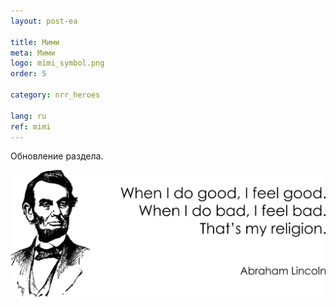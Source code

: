 ```yaml
---
layout: post-ea

title: Мими
meta: Мими
logo: mimi_symbol.png
order: 5

category: nrr_heroes

lang: ru
ref: mimi
---
```


Обновление раздела.

<a data-fancybox="gallery" href="/img/programming/Lincoln.png"><img src="/img/programming/Lincoln.png" alt=""></a>
